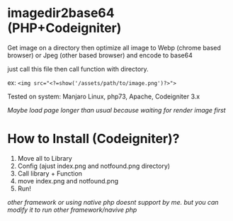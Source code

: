 # imagedir2base64 (PHP+Codeigniter)
Get image on a directory then optimize all image to Webp (chrome based browser) or Jpeg (other based browser) and encode to base64


just call this file then call function with directory.

ex: 
```<img src="<?=show('/assets/path/to/image.png')?>">```


Tested on system: Manjaro Linux, php73, Apache, Codeigniter 3.x

*Maybe load page longer than usual because waiting for render image first*

# How to Install (Codeigniter)?
1. Move all to Library 
2. Config (ajust index.png and notfound.png directory)
3. Call library + Function
4. move index.png and notfound.png
5. Run!

_other framework or using native php doesnt support by me. but you can modify it to run other framework/navive php_
